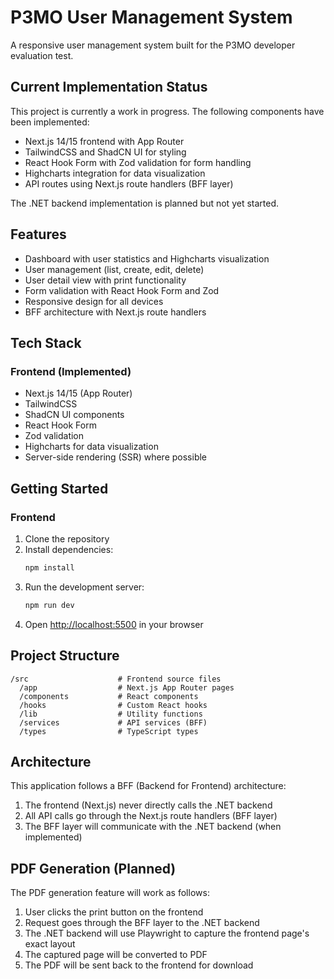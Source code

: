 # P3MO User Management System

A responsive user management system built for the P3MO developer evaluation test.

## Current Implementation Status

This project is currently a work in progress. The following components have been implemented:

- Next.js 14/15 frontend with App Router
- TailwindCSS and ShadCN UI for styling
- React Hook Form with Zod validation for form handling
- Highcharts integration for data visualization
- API routes using Next.js route handlers (BFF layer)

The .NET backend implementation is planned but not yet started.

## Features

- Dashboard with user statistics and Highcharts visualization
- User management (list, create, edit, delete)
- User detail view with print functionality
- Form validation with React Hook Form and Zod
- Responsive design for all devices
- BFF architecture with Next.js route handlers

## Tech Stack

### Frontend (Implemented)
- Next.js 14/15 (App Router)
- TailwindCSS
- ShadCN UI components
- React Hook Form
- Zod validation
- Highcharts for data visualization
- Server-side rendering (SSR) where possible

## Getting Started

### Frontend
1. Clone the repository
2. Install dependencies:
   ```bash
   npm install
   ```
3. Run the development server:
   ```bash
   npm run dev
   ```
4. Open [http://localhost:5500](http://localhost:5500) in your browser

## Project Structure

```
/src                    # Frontend source files
  /app                  # Next.js App Router pages
  /components           # React components
  /hooks                # Custom React hooks
  /lib                  # Utility functions
  /services             # API services (BFF)
  /types                # TypeScript types
```

## Architecture

This application follows a BFF (Backend for Frontend) architecture:

1. The frontend (Next.js) never directly calls the .NET backend
2. All API calls go through the Next.js route handlers (BFF layer)
3. The BFF layer will communicate with the .NET backend (when implemented)

## PDF Generation (Planned)

The PDF generation feature will work as follows:

1. User clicks the print button on the frontend
2. Request goes through the BFF layer to the .NET backend
3. The .NET backend will use Playwright to capture the frontend page's exact layout
4. The captured page will be converted to PDF
5. The PDF will be sent back to the frontend for download
